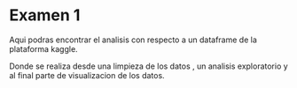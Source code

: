 # Examen 1 

Aqui podras encontrar el analisis con respecto a un dataframe de la plataforma kaggle.

Donde se realiza desde una limpieza de los datos , un analisis exploratorio y al final parte de visualizacion de los datos.

